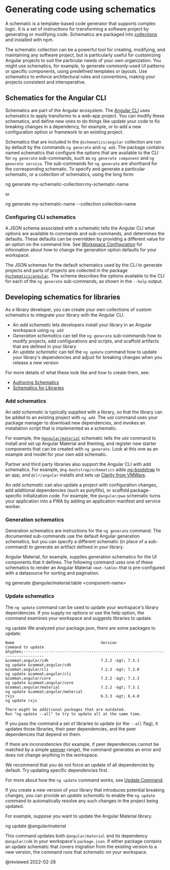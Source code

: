 # Generating code using schematics

A schematic is a template-based code generator that supports complex logic.
It is a set of instructions for transforming a software project by generating or modifying code.
Schematics are packaged into [collections](guide/glossary#collection) and installed with npm.

The schematic collection can be a powerful tool for creating, modifying, and maintaining any software project, but is particularly useful for customizing Angular projects to suit the particular needs of your own organization.
You might use schematics, for example, to generate commonly-used UI patterns or specific components, using predefined templates or layouts.
Use schematics to enforce architectural rules and conventions, making your projects consistent and interoperative.

## Schematics for the Angular CLI

Schematics are part of the Angular ecosystem.
The [Angular CLI](guide/glossary#cli)  uses schematics to apply transforms to a web-app project.
You can modify these schematics, and define new ones to do things like update your code to fix breaking changes in a dependency, for example, or to add a new configuration option or framework to an existing project.

Schematics that are included in the `@schematics/angular` collection are run by default by the commands `ng generate` and `ng add`.
The package contains named schematics that configure the options that are available to the CLI for `ng generate` sub-commands, such as `ng generate component` and `ng generate service`.
The sub-commands for `ng generate` are shorthand for the corresponding schematic.
To specify and generate a particular schematic, or a collection of schematics, using the long form:

<code-example format="shell" language="shell">

ng generate my-schematic-collection:my-schematic-name

</code-example>

or

<code-example format="shell" language="shell">

ng generate my-schematic-name --collection collection-name

</code-example>

### Configuring CLI schematics

A JSON schema associated with a schematic tells the Angular CLI what options are available to commands and sub-commands, and determines the defaults.
These defaults can be overridden by providing a different value for an option on the command line.
See [Workspace Configuration](guide/workspace-config) for information about how to change the generation option defaults for your workspace.

The JSON schemas for the default schematics used by the CLI to generate projects and parts of projects are collected in the package [`@schematics/angular`](https://github.com/angular/angular-cli/tree/main/packages/schematics/angular).
The schema describes the options available to the CLI for each of the `ng generate` sub-commands, as shown in the `--help` output.

## Developing schematics for libraries

As a library developer, you can create your own collections of custom schematics to integrate your library with the Angular CLI.

*   An *add schematic* lets developers install your library in an Angular workspace using `ng add`
*   *Generation schematics* can tell the `ng generate` sub-commands how to modify projects, add configurations and scripts, and scaffold artifacts that are defined in your library
*   An *update schematic* can tell the `ng update` command how to update your library's dependencies and adjust for breaking changes when you release a new version

For more details of what these look like and how to create them, see:

*   [Authoring Schematics](guide/schematics-authoring)
*   [Schematics for Libraries](guide/schematics-for-libraries)

### Add schematics

An *add schematic* is typically supplied with a library, so that the library can be added to an existing project with `ng add`.
The `add` command uses your package manager to download new dependencies, and invokes an installation script that is implemented as a schematic.

For example, the [`@angular/material`](https://material.angular.io/guide/schematics) schematic tells the `add` command to install and set up Angular Material and theming, and register new starter components that can be created with `ng generate`.
Look at this one as an example and model for your own add schematic.

Partner and third party libraries also support the Angular CLI with add schematics.
For example, `@ng-bootstrap/schematics` adds [ng-bootstrap](https://ng-bootstrap.github.io)  to an app, and  `@clr/angular` installs and sets up [Clarity from VMWare](https://clarity.design/documentation/get-started).

An *add schematic* can also update a project with configuration changes, add additional dependencies \(such as polyfills\), or scaffold package-specific initialization code.
For example, the `@angular/pwa` schematic turns your application into a PWA by adding an application manifest and service worker.

### Generation schematics

Generation schematics are instructions for the `ng generate` command.
The documented sub-commands use the default Angular generation schematics, but you can specify a different schematic \(in place of a sub-command\) to generate an artifact defined in your library.

Angular Material, for example, supplies generation schematics for the UI components that it defines.
The following command uses one of these schematics to render an Angular Material `<mat-table>` that is pre-configured with a datasource for sorting and pagination.

<code-example format="shell" language="shell">

ng generate &commat;angular/material:table &lt;component-name&gt;

</code-example>

### Update schematics

 The `ng update` command can be used to update your workspace's library dependencies.
 If you supply no options or use the help option, the command examines your workspace and suggests libraries to update.

<code-example format="shell" language="shell">

ng update
We analyzed your package.json, there are some packages to update:

    Name                                      Version                     Command to update
    &hyphen;-------------------------------------------------------------------------------
    &commat;angular/cdk                       7.2.2 -&gt; 7.3.1           ng update &commat;angular/cdk
    &commat;angular/cli                       7.2.3 -&gt; 7.3.0           ng update &commat;angular/cli
    &commat;angular/core                      7.2.2 -&gt; 7.2.3           ng update &commat;angular/core
    &commat;angular/material                  7.2.2 -&gt; 7.3.1           ng update &commat;angular/material
    rxjs                                      6.3.3 -&gt; 6.4.0           ng update rxjs

    There might be additional packages that are outdated.
    Run "ng update --all" to try to update all at the same time.

</code-example>

If you pass the command a set of libraries to update \(or the `--all` flag\), it updates those libraries, their peer dependencies, and the peer dependencies that depend on them.

<div class="alert is-helpful">

If there are inconsistencies \(for example, if peer dependencies cannot be matched by a simple [semver](https://semver.io) range\), the command generates an error and does not change anything in the workspace.

We recommend that you do not force an update of all dependencies by default.
Try updating specific dependencies first.

For more about how the `ng update` command works, see [Update Command](https://github.com/angular/angular-cli/blob/main/docs/specifications/update.md).

</div>

If you create a new version of your library that introduces potential breaking changes, you can provide an *update schematic* to enable the `ng update` command to automatically resolve any such changes in the project being updated.

For example, suppose you want to update the Angular Material library.

<code-example format="shell" language="shell">
ng update &commat;angular/material
</code-example>

This command updates both `@angular/material` and its dependency `@angular/cdk` in your workspace's `package.json`.
If either package contains an update schematic that covers migration from the existing version to a new version, the command runs that schematic on your workspace.

<!-- links -->

<!-- external links -->

<!-- end links -->

@reviewed 2022-02-28
